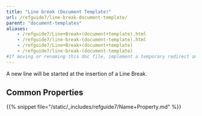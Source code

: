 ```yaml
---
title: "Line break (Document Template)"
url: /refguide7/line-break-document-template/
parent: "document-templates"
aliases:
    - /refguide7/Line+Break+(document+template).html
    - /refguide7/line-break-(document-template).html
    - /refguide7/Line+Break+(document+template)
    - /refguide7/line-break-(document-template)
#If moving or renaming this doc file, implement a temporary redirect and let the respective team know they should update the URL in the product. See Mapping to Products for more details.
---
```



A new line will be started at the insertion of a Line Break.

## Common Properties

{{% snippet file="/static/_includes/refguide7/Name+Property.md" %}}
